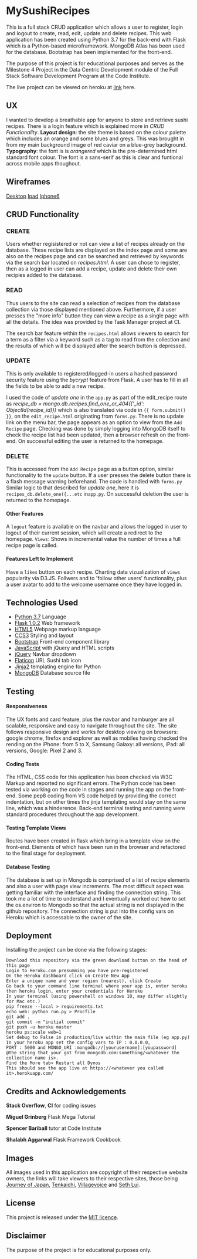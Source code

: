 # MySushiRecipes

This is a full stack CRUD application which allows a user to register, login and logout to create, read, edit, update and delete recipes.
This web application has been created using Python 3.7 for the back-end with Flask which is a Python-based microframework. MongoDB Atlas has been used for the database. Bootstrap has been implemented for the front-end.

The purpose of this project is for educational purposes and serves as the Milestone 4 Project in the Data Centric Development module of the Full Stack Software Development Program at the Code Institute.

The live project can be viewed on heroku at [link](https://sushi-sandwich.herokuapp.com) here.

## UX
I wanted to develop a breathable app for anyone to store and retrieve sushi recipes. There is a login feature which is explained more in *CRUD Functionality*. **Layout design**: the site theme is based on the colour palette which includes an orange and some blues and greys. This was brought in from my main background image of red caviar on a blue-grey background. **Typography**: the font is is *orangered* which is the pre-determined html standard font colour. The font is a sans-serif as this is clear and funtional across mobile apps thoughout. 

## Wireframes
[Desktop](https://github.com/fion21/new-flask-1/blob/master/planning/desktopviewindex.PNG) [Ipad](https://github.com/fion21/new-flask-1/blob/master/planning/tabletverticalviewindex.PNG) [Iphone6](https://github.com/fion21/new-flask-1/blob/master/planning/iphone6.PNG)


## CRUD Functionality

### CREATE
Users whether regisistered or not can view a list of recipes already on the database. These recipe lists are displayed on the index page and some are also on the recipes page and can be searched and retrieved by keywords via the search bar located on *recipes.html*. A user can chose to register, then as a logged in user can add a recipe, update and delete their own recipies added to the database.

### READ 
Thus users to the site can read a selection of recipes from the database collection via those displayed mentioned above. Furthermore, if a user presses the "more info" button they can view a recipe as a single page with all the details. The idea was provided by the Task Manager project at CI.

The search bar feature within the `recipes.html` allows viewers to search for a term as a filter via a keyword such as a tag to read from the collection and the results of which will be displayed after the search button is depressed.

### UPDATE 

This is only available to registered/logged-in users a hashed password security feature using the *bycrypt* feature from Flask. A user has to fill in all the fields to be able to add a new recipe.

I used the code of *update one* in the `app.py` as part of the edit_recipe route as *recipe_db = mongo.db.recipes.find_one_or_404({'_id': ObjectId(recipe_id)})* which is also translated via code in `{{ form.submit() }}`,  on the `edit_recipe.html` originating from `forms.py`. There is no update link on the menu bar, the page appears as an option to view from the `Add Recipe` page. Checking was done by simply logging into MongoDB itself to check the recipe list had been updated, then a browser refresh on the front-end. On successful editing the user is returned to the homepage.

### DELETE 

This is accessed from the `Add Recipe` page as a button option, similar functionality to the `update` button. If a user presses the delete button there is a flash message warning beforehand. The code is handled with `forms.py` Similar logic to that described for *update one*, here it is `recipes_db.delete_one({...etc` in`app.py`. On successful deletion the user is returned to the homepage.

#### Other Features
A `logout` feature is available on the navbar and allows the logged in user to logout of their current session, which will create a redirect to the homepage. `Views`: Shows in incremental value the number of times a full recipe page is called.

#### Features Left to Implement
Have a `likes` button on each recipe. Charting data vizualization of `views` popularity via D3.JS. Follwers and to 'follow other users' functionality, plus a user avatar to add to the welcome username once they have logged in.

## Technologies Used
* [Python 3.7](https://www.python.org/download/releases/3.0/) Language
* [Flask 1.0.2](http://flask.pocoo.org/) Web framework
* [HTML5](https://en.wikipedia.org/wiki/HTML5) Webpage markup language
* [CCS3](https://www.w3.org/Style/CSS/) Styling and layout
* [Bootstrap](https://www.getbootstrap.com) Front-end component library
* [JavaScript](https://www.javascript.com/) with jQuery and HTML scripts 
* [jQuery](https://jquery.com/) Navbar dropdown
* [Flaticon](https://www.flaticon.com/authors/smashicons) URL Sushi tab icon
* [Jinja2](https://palljtsprojects.com/p/jinja/) templating engine for Python 
* [MongoDB](https://www.mongodb.com/) Database source file

## Testing
#### Responsiveness
The UX fonts and card feature, plus the navbar and hamburger are all scalable, responsive and easy to navigate throughout the site.
The site follows responsive design and works for desktop viewing on browsers: google chrome, firefox and explorer as well as mobiles having checked the rending on the iPhone: from 5 to X, Samsung Galaxy: all versions, iPad: all versions, Google: Pixel 2 and 3.

#### Coding Tests
The HTML, CSS code for this application has been checked via W3C Markup and reported no significant errors. The Python code has been tested via working on the code in stages and running the app on the front-end. Some pep8 coding from VS code helped by providing the correct indentation, but on other times the jinja templating would stay on the same line, which was a hinderence. Back-end terminal testing and running were standard procedures throughout the app development.

#### Testing Template Views
Routes have been created in flask which bring in a template view on the front-end. Elements of which have been run in the browser and refactored to the final stage for deployment.

#### Database Testing
The database is set up in Mongodb is comprised of a list of recipe elements and also a user with page view increments. The most difficult aspect was getting familiar with the interface and finding the connection string. This took me a lot of time to understand and I eventually worked out how to set the os.environ to Mongodb so that the actual string is not displayed in the github repository. The connection string is put into the config vars on Heroku which is accessable to the owner of the site.

## Deployment
Installing the project can be done via the following stages:
````
Download this repository via the green download button on the head of this page
Login to Heroku.com presumming you have pre-registered
On the Heroku dashboard click on Create New App
Enter a unique name and your region (nearest), click Create
Go back to your command line terminal where your app is, enter heroku
then heroku login, enter your credentials for Heroku
In your terminal (using powershell on windows 10, may differ slightly for Mac etc.)
pip freeze --local > requirements.txt
echo web: python run.py > Procfile
git add .
git commit -m "initial commit"
git push -u heroku master
heroku ps:scale web=1
Set debug to False in production/live within the main file (eg app.py)
In your heroku app set the config vars to IP : 0.0.0.0, 
PORT : 5000 and MONGO_URI :mongodb://[yourusername]:[youpassword]
@the string that your got from mongodb.com:something/<whatever the collection name is>.
Find the More tab> Restart all Dynos
This should see the app live at https://<whatever you called it>.herokuapp.com/
 ````
 
## Credits and Acknowledgements
**Stack Overflow**, **CI** for coding issues

**Miguel Grinberg** Flask Mega Tutorial

**Spencer Bariball** tutor at Code Institute

**Shalabh Aggarwal** Flask Framework Cookbook

## Images
All images used in this application are copyright of their respective website owners, the links will take viewers to their respective sites, those being [Journey of Japan](https://journey-of-japan.com), [Tenkaichi](https://tenkaichi.com.sg), [Villagevoice](http://www.villagevoice.com/wp-content/uploads/2017/01/nyv_food_20161216_sugarfish_bhawks_008-1366x911.jpg) and [Seth Lui](https://sethlui.com).

## License
This project is released under the [MIT licence](https://github.com/fion21/new-flask-1/blob/master/LICENSE).

## Disclaimer
The purpose of the project is for educational purposes only.

